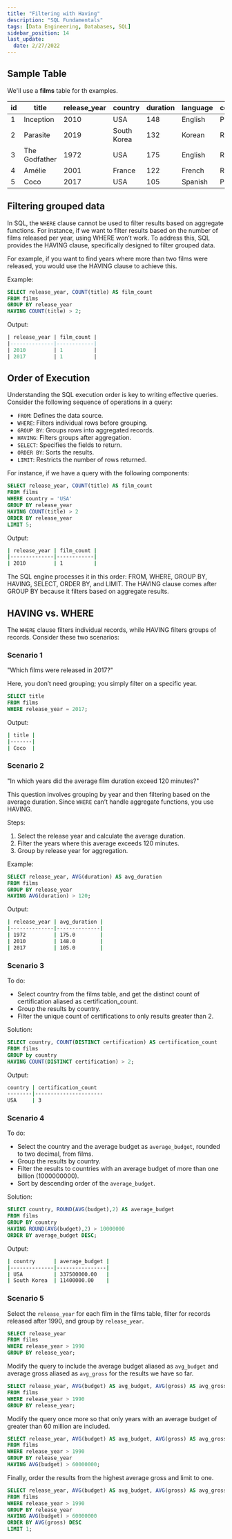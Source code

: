 ```yaml
---
title: "Filtering with Having"
description: "SQL Fundamentals"
tags: [Data Engineering, Databases, SQL]
sidebar_position: 14
last_update:
  date: 2/27/2022
---
```



## Sample Table

We'll use a **films** table for th examples. 


| id | title        | release_year | country     | duration | language | certification | gross      | budget     |
|----|--------------|--------------|-------------|----------|----------|---------------|------------|------------|
| 1  | Inception    | 2010         | USA         | 148      | English  | PG-13         | 829895144  | 160000000  |
| 2  | Parasite     | 2019         | South Korea | 132      | Korean   | R             | 257590152  | 11400000   |
| 3  | The Godfather| 1972         | USA         | 175      | English  | R             | 246120986  | 6000000    |
| 4  | Amélie       | 2001         | France      | 122      | French   | R             | 174200000  | 10000000   |
| 5  | Coco         | 2017         | USA         | 105      | Spanish  | PG            | 807082196  | 175000000  |



## Filtering grouped data

In SQL, the `WHERE` clause cannot be used to filter results based on aggregate functions. For instance, if we want to filter results based on the number of films released per year, using WHERE won’t work. To address this, SQL provides the HAVING clause, specifically designed to filter grouped data. 

For example, if you want to find years where more than two films were released, you would use the HAVING clause to achieve this.

Example:

```sql
SELECT release_year, COUNT(title) AS film_count
FROM films
GROUP BY release_year
HAVING COUNT(title) > 2;
```

Output:

```sql
| release_year | film_count |
|--------------|------------|
| 2010         | 1          |
| 2017         | 1          |
```

## Order of Execution

Understanding the SQL execution order is key to writing effective queries. Consider the following sequence of operations in a query:

- `FROM`: Defines the data source.
- `WHERE`: Filters individual rows before grouping.
- `GROUP BY`: Groups rows into aggregated records.
- `HAVING`: Filters groups after aggregation.
- `SELECT`: Specifies the fields to return.
- `ORDER BY`: Sorts the results.
- `LIMIT`: Restricts the number of rows returned.

For instance, if we have a query with the following components:

```sql
SELECT release_year, COUNT(title) AS film_count
FROM films
WHERE country = 'USA'
GROUP BY release_year
HAVING COUNT(title) > 2
ORDER BY release_year
LIMIT 5;
```

Output:

```bash
| release_year | film_count |
|--------------|------------|
| 2010         | 1          |
```

The SQL engine processes it in this order: FROM, WHERE, GROUP BY, HAVING, SELECT, ORDER BY, and LIMIT. The HAVING clause comes after GROUP BY because it filters based on aggregate results.


## HAVING vs. WHERE

The `WHERE` clause filters individual records, while HAVING filters groups of records. Consider these two scenarios:

### Scenario 1

"Which films were released in 2017?"

Here, you don’t need grouping; you simply filter on a specific year.
  
```sql
SELECT title
FROM films
WHERE release_year = 2017;
```

Output:

```bash
| title |
|-------|
| Coco  |
```


### Scenario 2

"In which years did the average film duration exceed 120 minutes?"

This question involves grouping by year and then filtering based on the average duration. Since `WHERE` can’t handle aggregate functions, you use HAVING.
  
Steps:

1. Select the release year and calculate the average duration.
2. Filter the years where this average exceeds 120 minutes.
3. Group by release year for aggregation.

Example:

```sql
SELECT release_year, AVG(duration) AS avg_duration
FROM films
GROUP BY release_year
HAVING AVG(duration) > 120;
```

Output:

```bash
| release_year | avg_duration |
|--------------|--------------|
| 1972         | 175.0        |
| 2010         | 148.0        |
| 2017         | 105.0        | 
```

### Scenario 3 

To do:

- Select country from the films table, and get the distinct count of certification aliased as certification_count.
- Group the results by country.
- Filter the unique count of certifications to only results greater than 2.

Solution:

```sql
SELECT country, COUNT(DISTINCT certification) AS certification_count
FROM films
GROUP by country
HAVING COUNT(DISTINCT certification) > 2;
```

Output:

```bash
country | certification_count
--------|----------------------
USA     | 3
```

### Scenario 4

To do:

- Select the country and the average budget as `average_budget`, rounded to two decimal, from films.
- Group the results by country.
- Filter the results to countries with an average budget of more than one billion (1000000000).
- Sort by descending order of the `average_budget`.

Solution:

```sql
SELECT country, ROUND(AVG(budget),2) AS average_budget
FROM films 
GROUP BY country 
HAVING ROUND(AVG(budget),2) > 10000000 
ORDER BY average_budget DESC;  
```

Output:

```bash
| country      | average_budget |
|--------------|----------------|
| USA          | 337500000.00   |
| South Korea  | 11400000.00    |
```



### Scenario 5

Select the `release_year` for each film in the films table, filter for records released after 1990, and group by `release_year`.

```sql
SELECT release_year
FROM films 
WHERE release_year > 1990 
GROUP BY release_year; 
```

Modify the query to include the average budget aliased as `avg_budget` and average gross aliased as `avg_gross` for the results we have so far.

```sql
SELECT release_year, AVG(budget) AS avg_budget, AVG(gross) AS avg_gross
FROM films
WHERE release_year > 1990
GROUP BY release_year;
```

Modify the query once more so that only years with an average budget of greater than 60 million are included.

```sql
SELECT release_year, AVG(budget) AS avg_budget, AVG(gross) AS avg_gross
FROM films
WHERE release_year > 1990
GROUP BY release_year
HAVING AVG(budget) > 60000000; 
```

Finally, order the results from the highest average gross and limit to one.

```sql
SELECT release_year, AVG(budget) AS avg_budget, AVG(gross) AS avg_gross
FROM films
WHERE release_year > 1990
GROUP BY release_year
HAVING AVG(budget) > 60000000
ORDER BY AVG(gross) DESC
LIMIT 1;
```